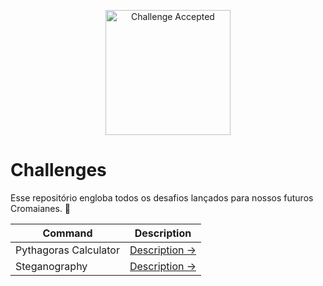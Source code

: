 <p align="center"><img src="https://cdn.discordapp.com/attachments/874663067366068304/888122355707150346/logo-positive.png" alt="Challenge Accepted" width="200"></p>

# Challenges

Esse repositório engloba todos os desafios lançados para nossos futuros Cromaianes. :rocket: 

| Command | Description |
| --- | --- |
| Pythagoras Calculator | [Description →](https://github.com/cromai/challenges/pythagoras) |
| Steganography | [Description →](https://github.com/cromai/challenges/steganography) |